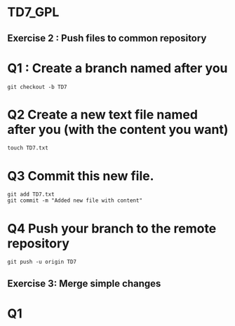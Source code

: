 # TD7_GPL


## Exercise 2 : Push files to common repository

# Q1 : Create a branch named after you
```
git checkout -b TD7
```

# Q2 Create a new text file named after you (with the content you want)
```
touch TD7.txt
```
# Q3 Commit this new file.
```
git add TD7.txt
git commit -m "Added new file with content"
```

# Q4  Push your branch to the remote repository
```
git push -u origin TD7
```

## Exercise 3: Merge simple changes

# Q1 
